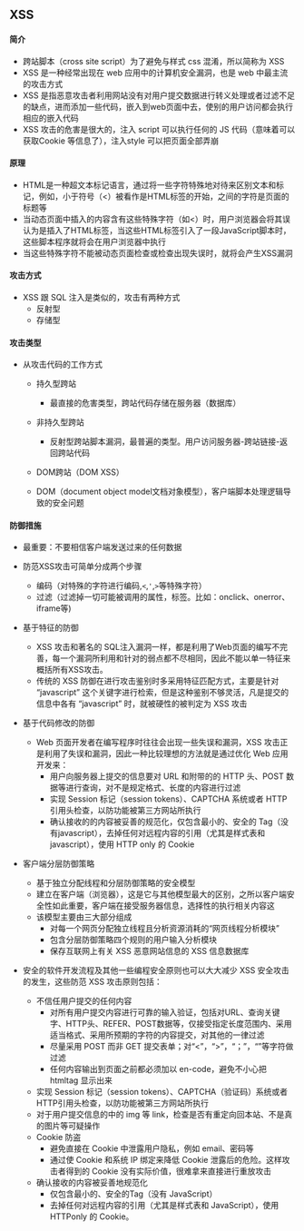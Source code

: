 ## XSS

#### 简介

- 跨站脚本（cross site script）为了避免与样式 css 混淆，所以简称为 XSS
- XSS 是一种经常出现在 web 应用中的计算机安全漏洞，也是 web 中最主流的攻击方式
- XSS 是指恶意攻击者利用网站没有对用户提交数据进行转义处理或者过滤不足的缺点，进而添加一些代码，嵌入到web页面中去，使别的用户访问都会执行相应的嵌入代码
- XSS 攻击的危害是很大的，注入 script 可以执行任何的 JS 代码（意味着可以获取Cookie 等信息了），注入style 可以把页面全部弄崩



#### 原理

- HTML是一种超文本标记语言，通过将一些字符特殊地对待来区别文本和标记，例如，小于符号（<）被看作是HTML标签的开始，<title>与</title>之间的字符是页面的标题等
- 当动态页面中插入的内容含有这些特殊字符（如<）时，用户浏览器会将其误认为是插入了HTML标签，当这些HTML标签引入了一段JavaScript脚本时，这些脚本程序就将会在用户浏览器中执行
- 当这些特殊字符不能被动态页面检查或检查出现失误时，就将会产生XSS漏洞



#### 攻击方式

- XSS 跟 SQL 注入是类似的，攻击有两种方式
  - 反射型
  - 存储型



#### 攻击类型

- 从攻击代码的工作方式

  - 持久型跨站

    - 最直接的危害类型，跨站代码存储在服务器（数据库）

  - 非持久型跨站

    - 反射型跨站脚本漏洞，最普遍的类型。用户访问服务器-跨站链接-返回跨站代码

  - DOM跨站（DOM XSS）
  - DOM（document object model文档对象模型），客户端脚本处理逻辑导致的安全问题



#### 防御措施

- 最重要：不要相信客户端发送过来的任何数据
- 防范XSS攻击可简单分成两个步骤
  - 编码（对特殊的字符进行编码,`<`,`'`,`>`等特殊字符）
  - 过滤（过滤掉一切可能被调用的属性，标签。比如：onclick、onerror、iframe等)
- 基于特征的防御
  - XSS 攻击和著名的 SQL注入漏洞一样，都是利用了Web页面的编写不完善，每一个漏洞所利用和针对的弱点都不尽相同，因此不能以单一特征来概括所有XSS攻击。
  - 传统的 XSS 防御在进行攻击鉴别时多采用特征匹配方式，主要是针对 “javascript” 这个关键字进行检索，但是这种鉴别不够灵活，凡是提交的信息中各有 “javascript” 时，就被硬性的被判定为 XSS 攻击
- 基于代码修改的防御
  - Web 页面开发者在编写程序时往往会出现一些失误和漏洞，XSS 攻击正是利用了失误和漏洞，因此一种比较理想的方法就是通过优化 Web 应用开发来：
    - 用户向服务器上提交的信息要对 URL 和附带的的 HTTP 头、POST 数据等进行查询，对不是规定格式、长度的内容进行过滤
    - 实现 Session 标记（session tokens）、CAPTCHA 系统或者 HTTP 引用头检查，以防功能被第三方网站所执行
    - 确认接收的的内容被妥善的规范化，仅包含最小的、安全的 Tag（没有javascript），去掉任何对远程内容的引用（尤其是样式表和javascript），使用 HTTP only 的 Cookie
- 客户端分层防御策略
  - 基于独立分配线程和分层防御策略的安全模型
  - 建立在客户端（浏览器），这是它与其他模型最大的区别，之所以客户端安全性如此重要，客户端在接受服务器信息，选择性的执行相关内容这
  - 该模型主要由三大部分组成
    - 对每一个网页分配独立线程且分析资源消耗的“网页线程分析模块”
    - 包含分层防御策略四个规则的用户输入分析模块
    - 保存互联网上有关 XSS 恶意网站信息的 XSS 信息数据库

- 安全的软件开发流程及其他一些编程安全原则也可以大大减少 XSS 安全攻击的发生，这些防范 XSS 攻击原则包括：
  - 不信任用户提交的任何内容
    - 对所有用户提交内容进行可靠的输入验证，包括对URL、查询关键字、HTTP头、REFER、POST数据等，仅接受指定长度范围内、采用适当格式、采用所预期的字符的内容提交，对其他的一律过滤
    - 尽量采用 POST 而非 GET 提交表单；对“<”，“>”，“；”，“”等字符做过滤
    - 任何内容输出到页面之前都必须加以 en-code，避免不小心把 htmltag 显示出来
  - 实现 Session 标记（session tokens）、CAPTCHA（验证码）系统或者 HTTP引用头检查，以防功能被第三方网站所执行
  - 对于用户提交信息的中的 img 等 link，检查是否有重定向回本站、不是真的图片等可疑操作
  - Cookie 防盗
    - 避免直接在 Cookie 中泄露用户隐私，例如 email、密码等
    - 通过使 Cookie 和系统 IP 绑定来降低 Cookie 泄露后的危险。这样攻击者得到的 Cookie 没有实际价值，很难拿来直接进行重放攻击
  - 确认接收的内容被妥善地规范化
    - 仅包含最小的、安全的Tag（没有 JavaScript）
    - 去掉任何对远程内容的引用（尤其是样式表和 JavaScript），使用 HTTPonly 的 Cookie。